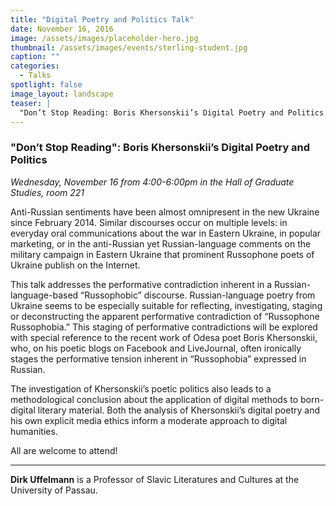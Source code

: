 ```yaml
---
title: "Digital Poetry and Politics Talk"
date: November 16, 2016
image: /assets/images/placeholder-hero.jpg
thumbnail: /assets/images/events/sterling-student.jpg
caption: ""
categories: 
  - Talks
spotlight: false 
image_layout: landscape
teaser: |
  "Don’t Stop Reading: Boris Khersonskii’s Digital Poetry and Politics Wednesday, November 16 from 4:00-6:00pm in the Hall of Graduate Studies, room 221 Anti-Russian sentiments have been almost..."
---
```


### "Don’t Stop Reading": Boris Khersonskii’s Digital Poetry and Politics
*Wednesday, November 16 from 4:00-6:00pm in the Hall of Graduate Studies, room 221*  
   
Anti-Russian sentiments have been almost omnipresent in the new Ukraine since February 2014. Similar discourses occur on multiple levels: in everyday oral communications about the war in Eastern Ukraine, in popular marketing, or in the anti-Russian yet Russian-language comments on the military campaign in Eastern Ukraine that prominent Russophone poets of Ukraine publish on the Internet.
   
This talk addresses the performative contradiction inherent in a Russian-language-based “Russophobic” discourse. Russian-language poetry from Ukraine seems to be especially suitable for reflecting, investigating, staging or deconstructing the apparent performative contradiction of “Russophone Russophobia.” This staging of performative contradictions will be explored with special reference to the recent work of Odesa poet Boris Khersonskii, who, on his poetic blogs on Facebook and LiveJournal, often ironically stages the performative tension inherent in “Russophobia” expressed in Russian.
   
The investigation of Khersonskii’s poetic politics also leads to a methodological conclusion about the application of digital methods to born-digital literary material. Both the analysis of Khersonskii’s digital poetry and his own explicit media ethics inform a moderate approach to digital humanities.
   
All are welcome to attend!

----
   
**Dirk Uffelmann** is a Professor of Slavic Literatures and Cultures at the University of Passau.
